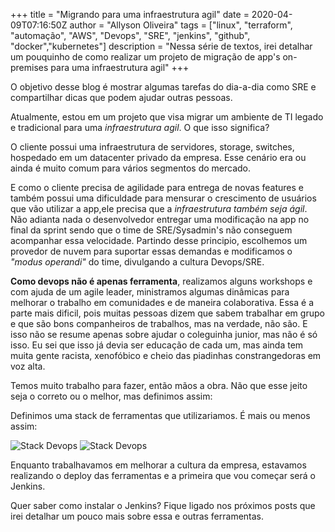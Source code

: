 +++
title = "Migrando para uma infraestrutura agil"
date = 2020-04-09T07:16:50Z
author = "Allyson Oliveira"
tags = ["linux", "terraform", "automação", "AWS", "Devops", "SRE", "jenkins", "github", "docker","kubernetes"]
description = "Nessa série de textos, irei detalhar um pouquinho de como realizar um projeto de migração de app's on-premises para uma infraestrutura agil"
+++

O objetivo desse blog é mostrar algumas tarefas do dia-a-dia como SRE e compartilhar dicas que podem ajudar outras pessoas.

Atualmente, estou em um projeto que visa migrar um ambiente de TI legado e tradicional para uma *infraestrutura agil*. O que isso significa?

O cliente possui uma infraestrutura de  servidores, storage,  switches, hospedado em um datacenter privado da empresa. Esse cenário era ou ainda é muito comum para vários segmentos do mercado.

E como o cliente precisa de agilidade para entrega de novas features e também possui uma dificuldade para mensurar o crescimento de usuários que vão utilizar a app,ele precisa que a *infraestrutura também seja ágil*. Não adianta nada o desenvolvedor entregar uma modificação na app no final da sprint sendo que o time de SRE/Sysadmin's não conseguem acompanhar essa velocidade. Partindo desse principio, escolhemos um provedor de nuvem para suportar essas demandas e modificamos o *"modus operandi"* do time, divulgando a cultura Devops/SRE.

**Como devops não é apenas ferramenta**, realizamos alguns workshops e com ajuda de um agile leader, ministramos algumas dinâmicas para melhorar o trabalho em comunidades  e de maneira colaborativa. Essa é a parte mais dificil, pois muitas pessoas dizem que sabem trabalhar em grupo e que são bons companheiros de trabalhos, mas na verdade, não são. E isso não se resume apenas sobre ajudar o coleguinha junior, mas não é só isso. Eu sei que isso já devia ser educação de cada um, mas ainda tem muita gente racista, xenofóbico e cheio das piadinhas constrangedoras em voz alta.

Temos muito trabalho para fazer, então mãos a obra. Não que esse jeito seja o correto ou o melhor, mas  definimos assim:

Definimos uma stack de ferramentas que utilizariamos. É mais ou menos assim:

![Stack Devops](/img/stack1.png)
![Stack Devops](/img/stack2.png)

Enquanto trabalhavamos em melhorar a cultura da empresa, estavamos realizando o deploy das ferramentas e a primeira que vou começar será o Jenkins.

Quer saber como instalar o Jenkins? Fique ligado nos próximos posts que irei detalhar um pouco mais sobre essa e outras ferramentas.
